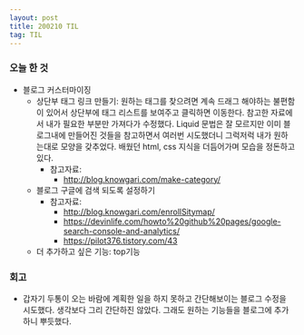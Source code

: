 ```yaml
---
layout: post
title: 200210 TIL
tag: TIL
---
```


### 오늘 한 것
- 블로그 커스터마이징
  - 상단부 태그 링크 만들기: 원하는 태그를 찾으려면 계속 드래그 해야하는 불편함이 있어서 상단부에 태그 리스트를 보여주고 클릭하면 이동한다. 참고한 자료에서 내가 필요한 부분만 가져다가 수정했다. Liquid 문법은 잘 모르지만 이미 블로그내에 만들어진 것들을 참고하면서 여러번 시도했더니 그럭저럭 내가 원하는대로 모양을 갖추었다. 배웠던 html, css 지식을 더듬어가며 모습을 정돈하고 있다.
    - 참고자료: 
      - http://blog.knowgari.com/make-category/
  - 블로그 구글에 검색 되도록 설정하기
    - 참고자료: 
      - http://blog.knowgari.com/enrollSitymap/
      - https://devinlife.com/howto%20github%20pages/google-search-console-and-analytics/
      - https://pilot376.tistory.com/43
  - 더 추가하고 싶은 기능: top기능
      
### 회고
- 갑자기 두통이 오는 바람에 계획한 일을 하지 못하고 간단해보이는 블로그 수정을 시도했다. 생각보다 그리 간단하진 않았다. 그래도 원하는 기능들을 블로그에 추가하니 뿌듯했다.
